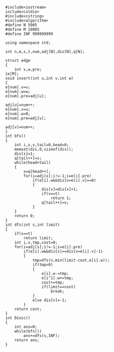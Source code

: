     #include<iostream> 
    include<cstdio>
    #include<cstring>
    #include<algorithm>
    #define N 5005
    #define M 10005
    #define INF 999999999
    
    using namespace std;
    
    int n,m,s,t,num,adj[N],dis[N],q[N];
    
    struct edge
    {
        int v,w,pre;
    }e[M];
    void insert(int u,int v,int w)
    {
    e[num].v=v;
    e[num].w=w;
    e[num].pre=adj[u];
    
    adj[u]=num++;
    e[num].v=u;
    e[num].w=0;
    e[num].pre=adj[v];
    
    adj[v]=num++;
    }
    int bfs()
    {
        int i,x,v,tail=0,head=0;
        memset(dis,0,sizeof(dis));
        dis[s]=1;
        q[tail++]=s;
        while(head<tail)
        {
            x=q[head++];
            for(i=adj[x];i!=-1;i=e[i].pre)
                if(e[i].w&&dis[v=e[i].v]==0)
                {
                    dis[v]=dis[x]+1;
                    if(v==t)
                        return 1;
                    q[tail++]=v;
                }
        }
        return 0;
    }
    int dfs(int s,int limit)
    {
        if(s==t)
            return limit;
        int i,v,tmp,cost=0;
        for(i=adj[s];i!=-1;i=e[i].pre)
            if(e[i].w&&dis[s]==dis[v=e[i].v]-1)
            {
                tmp=dfs(v,min(limit-cost,e[i].w));
                if(tmp>0)
                {
                    e[i].w-=tmp;
                    e[i^1].w+=tmp;
                    cost+=tmp;
                    if(limit==cost)
                        break;
                }
                else dis[v]=-1;
            }
        return cost;
    }
    int Dinic()
    {
        int ans=0;
        while(bfs())
            ans+=dfs(s,INF);
        return ans;
    }


